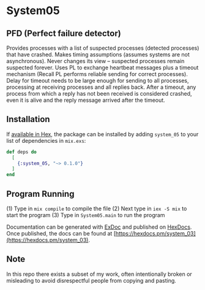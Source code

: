 # System05

## PFD (Perfect failure detector)
Provides processes with a list of suspected processes (detected processes) that have crashed.  Makes timing assumptions (assumes systems are not asynchronous).  Never changes its view – suspected processes remain suspected forever.  Uses PL to exchange heartbeat messages plus a timeout mechanism (Recall PL performs reliable sending for correct processes).  Delay for timeout needs to be large enough for sending to all processes, processing at receiving processes and all replies back.  After a timeout, any process from which a reply has not been received is considered crashed, even it is alive and the reply message arrived after the timeout.

## Installation

If [available in Hex](https://hex.pm/docs/publish), the package can be installed
by adding `system_05` to your list of dependencies in `mix.exs`:

```elixir
def deps do
  [
    {:system_05, "~> 0.1.0"}
  ]
end
```

## Program Running

(1) Type in `mix compile` to compile the file
(2) Next type in `iex -S mix` to start the program
(3) Type in `System05.main` to run the program

Documentation can be generated with [ExDoc](https://github.com/elixir-lang/ex_doc)
and published on [HexDocs](https://hexdocs.pm). Once published, the docs can
be found at [https://hexdocs.pm/system_03](https://hexdocs.pm/system_03).

## Note
In this repo there exists a subset of my work, often intentionally broken or misleading to avoid disrespectful people from copying and
pasting.
